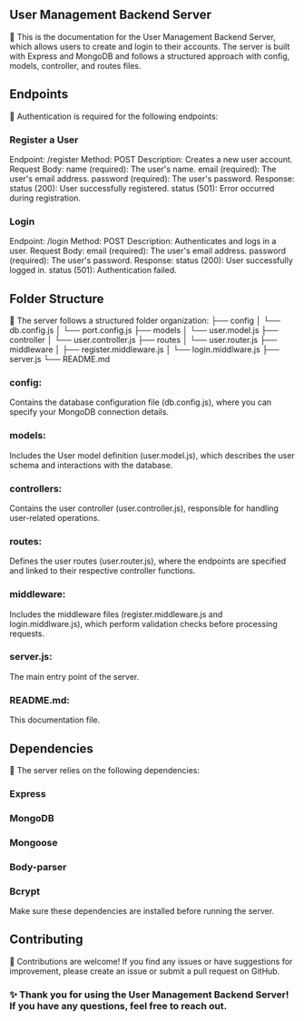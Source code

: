 ## User Management Backend Server

📄 This is the documentation for the User Management Backend Server, which allows users to create and login to their accounts. The server is built with Express and MongoDB and follows a structured approach with config, models, controller, and routes files.

## Endpoints
🔐 Authentication is required for the following endpoints:

### Register a User
Endpoint: /register
Method: POST
Description: Creates a new user account.
Request Body:
name (required): The user's name.
email (required): The user's email address.
password (required): The user's password.
Response:
status (200): User successfully registered.
status (501): Error occurred during registration.

### Login
Endpoint: /login
Method: POST
Description: Authenticates and logs in a user.
Request Body:
email (required): The user's email address.
password (required): The user's password.
Response:
status (200): User successfully logged in.
status (501): Authentication failed.


## Folder Structure
📁 The server follows a structured folder organization:
├── config
│   └── db.config.js
│   └── port.config.js
├── models
│   └── user.model.js
├── controller
│   └── user.controller.js
├── routes
│   └── user.router.js
├── middleware
│   ├── register.middleware.js
│   └── login.middlware.js
├── server.js
└── README.md

### config: 
Contains the database configuration file (db.config.js), where you can specify your MongoDB connection details.

### models: 
Includes the User model definition (user.model.js), which describes the user schema and interactions with the database.

### controllers: 
Contains the user controller (user.controller.js), responsible for handling user-related operations.

### routes: 
Defines the user routes (user.router.js), where the endpoints are specified and linked to their respective controller functions.

### middleware: 
Includes the middleware files (register.middleware.js and login.middlware.js), which perform validation checks before processing requests.

### server.js: 
The main entry point of the server.

### README.md: 
This documentation file.

## Dependencies
🔗 The server relies on the following dependencies:

### Express
### MongoDB
### Mongoose
### Body-parser
### Bcrypt

Make sure these dependencies are installed before running the server.

## Contributing
🤝 Contributions are welcome! If you find any issues or have suggestions for improvement, please create an issue or submit a pull request on GitHub.


### ✨ Thank you for using the User Management Backend Server! If you have any questions, feel free to reach out.
